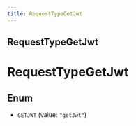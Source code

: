 ```yaml
---
title: RequestTypeGetJwt
---
```

## RequestTypeGetJwt


# RequestTypeGetJwt

## Enum


* `GETJWT` (value: `"getJwt"`)



